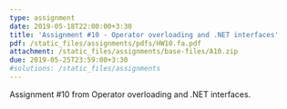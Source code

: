 ```yaml
---
type: assignment
date: 2019-05-18T22:00:00+3:30
title: 'Assignment #10 - Operator overloading and .NET interfaces'
pdf: /static_files/assignments/pdfs/HW10.fa.pdf
attachment: /static_files/assignments/base-files/A10.zip
due: 2019-05-25T23:59:00+3:30
#solutions: /static_files/assignments
---
```

Assignment #10 from Operator overloading and .NET interfaces.

